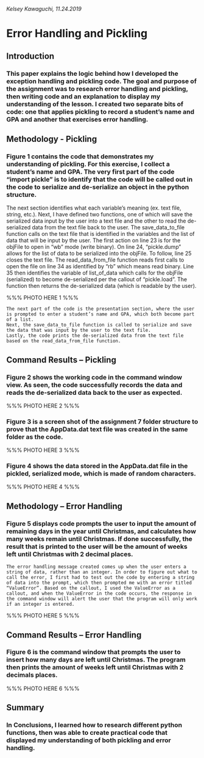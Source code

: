 *Kelsey Kawaguchi, 11.24.2019*
# Error Handling and Pickling 

## Introduction
### This paper explains the logic behind how I developed the exception handling and pickling code. The goal and purpose of the assignment was to research error handling and pickling, then writing code and an explanation to display my understanding of the lesson. I created two separate bits of code: one that applies pickling to record a student’s name and GPA and another that exercises error handling. 

## Methodology - Pickling
### Figure 1 contains the code that demonstrates my understanding of pickling. For this exercise, I collect a student’s name and GPA. The very first part of the code “import pickle” is to identify that the code will be called out in the code to serialize and de-serialize an object in the python structure. 
The next section identifies what each variable’s meaning (ex. text file, string, etc.). 
Next, I have defined two functions, one of which will save the serialized data input by the user into a text file and the other to read the de-serialized data from the text file back to the user. 
The save_data_to_file function calls on the text file that is identified in the variables and the list of data that will be input by the user. The first action on line 23 is for the objFile to open in “wb” mode (write binary). On line 24, “pickle.dump” allows for the list of data to be serialized into the objFile. To follow, line 25 closes the text file. 
The read_data_from_file function reads first calls to open the file on line 34 as identified by “rb” which means read binary. Line 35 then identifies the variable of list_of_data which calls for the objFile (serialized) to become de-serialized per the callout of “pickle.load”. The function then returns the de-serialized data (which is readable by the user). 

%%% PHOTO HERE 1 %%%

	The next part of the code is the presentation section, where the user is prompted to enter a student’s name and GPA, which both become part of a list. 
	Next, the save_data_to_file function is called to serialize and save the data that was input by the user to the text file. 
	Lastly, the code prints the de-serialized data from the text file based on the read_data_from_file function. 


## Command Results – Pickling 
### Figure 2 shows the working code in the command window view. As seen, the code successfully records the data and reads the de-serialized data back to the user as expected. 

%%% PHOTO HERE 2 %%%

### Figure 3 is a screen shot of the assignment 7 folder structure to prove that the AppData.dat text file was created in the same folder as the code.  

%%% PHOTO HERE 3 %%%

### Figure 4 shows the data stored in the AppData.dat file in the pickled, serialized mode, which is made of random characters. 

%%% PHOTO HERE 4 %%%

## Methodology – Error Handling 

### 	Figure 5 displays code prompts the user to input the amount of remaining days in the year until Christmas, and calculates how many weeks remain until Christmas. If done successfully, the result that is printed to the user will be the amount of weeks left until Christmas with 2 decimal places. 
	The error handling message created comes up when the user enters a string of data, rather than an integer. In order to figure out what to call the error, I first had to test out the code by entering a string of data into the prompt, which then prompted me with an error titled “ValueError”. Based on the callout, I used the ValueError as a callout, and when the ValueError in the code occurs, the response in the command window will alert the user that the program will only work if an integer is entered. 


%%% PHOTO HERE 5 %%%




## Command Results – Error Handling 
### Figure 6 is the command window that prompts the user to insert how many days are left until Christmas. The program then prints the amount of weeks left until Christmas with 2 decimals places. 
%%% PHOTO HERE 6 %%% 

## Summary
### In Conclusions, I learned how to research different python functions, then was able to create practical code that displayed my understanding of both pickling and error handling. 




